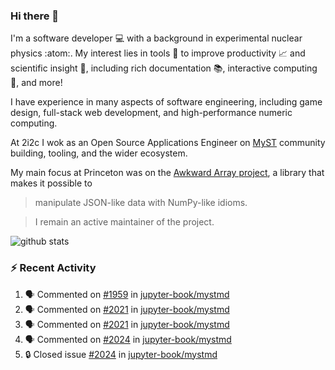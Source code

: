 ### Hi there 👋 

I'm a software developer 💻 with a background in experimental nuclear physics :atom:. My interest lies in tools :wrench: to improve productivity :chart_with_upwards_trend: and scientific insight :telescope:, including rich documentation 📚, interactive computing 🧮, and more! 

I have experience in many aspects of software engineering, including game design, full-stack web development, and high-performance numeric computing. 

At 2i2c I wok as an Open Source Applications Engineer on [MyST](https://github.com/jupyter-book/mystmd) community building, tooling, and the wider ecosystem. 

My main focus at Princeton was on the [Awkward Array project](awkward-array.org/), a library that makes it possible to 
> manipulate JSON-like data with NumPy-like idioms.

> I remain an active maintainer of the project. 

![github stats](https://github-readme-stats.vercel.app/api?username=agoose77&show_icons=true&hide_rank=true&hide_title=true&bg_color=30,e76445,904e95&text_color=efe3ec&icon_color=efe3ec)
<!--
**agoose77/agoose77** is a ✨ _special_ ✨ repository because its `README.md` (this file) appears on your GitHub profile.

Here are some ideas to get you started:

- 🔭 I’m currently working on ...
- 🌱 I’m currently learning ...
- 👯 I’m looking to collaborate on ...
- 🤔 I’m looking for help with ...
- 💬 Ask me about ...
- 📫 How to reach me: ...
- 😄 Pronouns: ...
- ⚡ Fun fact: ...
-->

### :zap: Recent Activity

<!--START_SECTION:activity-->
1. 🗣 Commented on [#1959](https://github.com/jupyter-book/mystmd/pull/1959#issuecomment-2905206297) in [jupyter-book/mystmd](https://github.com/jupyter-book/mystmd)
2. 🗣 Commented on [#2021](https://github.com/jupyter-book/mystmd/pull/2021#issuecomment-2905183389) in [jupyter-book/mystmd](https://github.com/jupyter-book/mystmd)
3. 🗣 Commented on [#2021](https://github.com/jupyter-book/mystmd/pull/2021#issuecomment-2905017983) in [jupyter-book/mystmd](https://github.com/jupyter-book/mystmd)
4. 🗣 Commented on [#2024](https://github.com/jupyter-book/mystmd/issues/2024#issuecomment-2904855703) in [jupyter-book/mystmd](https://github.com/jupyter-book/mystmd)
5. 🔒 Closed issue [#2024](https://github.com/jupyter-book/mystmd/issues/2024) in [jupyter-book/mystmd](https://github.com/jupyter-book/mystmd)
<!--END_SECTION:activity-->
